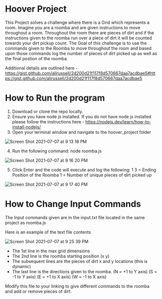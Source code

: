 # Hoover Project

This Project solves a challenge where there is a Grid which represents a room. Imagine you are a roomba and are given instructions to move throughout a room. Throughout the room there are pieces of dirt and if the instructions given to the roomba run over a piece of dirt it will be counted towards your dirt pickup count.  The Goal of this challenge is to use the commands given to the Roomba to move throughout the room and based upon those commands log the number of pieces of dirt picked up as well as the final postion of the roomba.

Additional details are outlined here - https://gist.github.com/alirussell/2d200d21f117f8d570667daa7acdbae5#https://gist.github.com/alirussell/2d200d21f117f8d570667daa7acdbae5


# How to Run the program
1. Download or clone the repo locally.
2. Ensure you have node js installed.  If you do not have node js installed please follow the instructions here - https://nodejs.dev/learn/how-to-install-nodejs/
3. Open your terminal window and navigate to the hoover_project folder

![Screen Shot 2021-07-07 at 9 13 18 PM](https://user-images.githubusercontent.com/7964638/124847100-32fd8380-df68-11eb-9c2a-d3128448e6ad.png)

4. Run the following command:  node roomba.js

![Screen Shot 2021-07-07 at 9 16 20 PM](https://user-images.githubusercontent.com/7964638/124847327-9e475580-df68-11eb-95a5-72772afdabf7.png)

5. Click Enter and the code will execute and log the following:
1 3  = Ending Position of the Roomba
1    = Number of unique pieces of dirt picked up

![Screen Shot 2021-07-07 at 9 17 40 PM](https://user-images.githubusercontent.com/7964638/124847410-ccc53080-df68-11eb-99ba-7f0bc315bb1b.png)


# How to Change Input Commands

The Input commands given are in the input.txt file located in the same project as roomba.js

Here is an example of the text file contents

![Screen Shot 2021-07-07 at 9 25 39 PM](https://user-images.githubusercontent.com/7964638/124847955-e9ae3380-df69-11eb-8847-1d47a8e4d6c6.png)

- The 1st line in the max grid dimensions
- The 2nd line is the roomba starting position (x y)
- The subsequent lines are the pieces of dirt x and y locations (this is dynamic)
- The last line is the directions given to the roomba. 
(N = +1 to Y axis) 
(S = -1 to Y axis) 
(E = +1 to X axis) 
(W = -1 to X axis) 

Modify this file to your linking to give different commands to the roomba and add or remove pieces of dirt.
